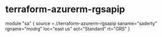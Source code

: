 # terraform-azurerm-rgsapip

module "sa" {
source = //terraform-azurerm-rgsapip
saname="saderty"
rgname="modrg"
loc="east us"
act="Standard"
rt="GRS"
}